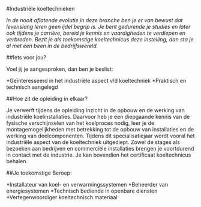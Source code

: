 #Industriële koeltechnieken

_In de nooit aflatende evolutie in deze branche ben je er van bewust dat levenslang leren geen ijdel begrip is. Je bent gedurende je studies en later ook tijdens je carrière, bereid je kennis en vaardigheden te verdiepen en verbreden. Bezit je als toekomstige koeltechnicus deze instelling, dan sta je al met één been in de bedrijfswereld._

##Iets voor jou?

Voel jij je aangesproken, dan ben je beslist:

*Geïnteresseerd in het industriële aspect v/d koeltechniek
*Praktisch en technisch aangelegd

##Hoe zit de opleiding in elkaar?

Je verwerft tijdens de opleiding inzicht in de opbouw en de werking van industriële koelinstallaties. Daarvoor heb je een diepgaande kennis van de fysische verschijnselen van het koelproces nodig, leer je de montagemogelijkheden met betrekking tot de opbouw van installaties en de werking van deelcomponenten. Tijdens dit specialisatiejaar wordt vooral het industriële aspect van de koeltechniek uitgediept. Zowel de stages als bezoeken aan bedrijven en commerciële installaties brengen je voortdurend in contact met de industrie. Je kan bovendien het certificaat koeltechnicus behalen.

##Je toekomstige Beroep:

*Installateur van koel- en verwarmingssystemen
*Beheerder van energiesystemen
*Technisch bediende in openbare diensten
*Vertegenwoordiger koeltechnisch materiaal